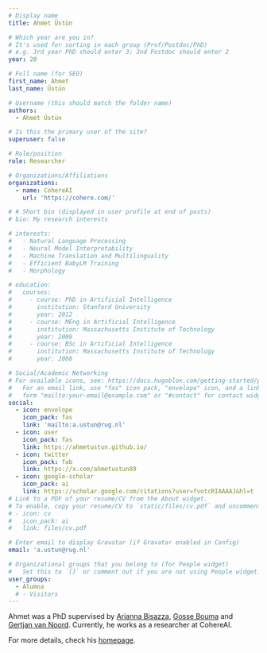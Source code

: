 ```yaml
---
# Display name
title: Ahmet Üstün

# Which year are you in?
# It's used for sorting in each group (Prof/Postdoc/PhD)
# e.g. 3rd year PhD should enter 3; 2nd Postdoc should enter 2
year: 20

# Full name (for SEO)
first_name: Ahmet
last_name: Üstün

# Username (this should match the folder name)
authors:
  - Ahmet Üstün

# Is this the primary user of the site?
superuser: false

# Role/position
role: Researcher

# Organizations/Affiliations
organizations:
  - name: CohereAI
    url: 'https://cohere.com/'

# # Short bio (displayed in user profile at end of posts)
# bio: My research interests 

# interests:
#   - Natural Language Processing
#   - Neural Model Interpretability
#   - Machine Translation and Multilinguality
#   - Efficient BabyLM Training
#   - Morphology

# education:
#   courses:
#     - course: PhD in Artificial Intelligence
#       institution: Stanford University
#       year: 2012
#     - course: MEng in Artificial Intelligence
#       institution: Massachusetts Institute of Technology
#       year: 2009
#     - course: BSc in Artificial Intelligence
#       institution: Massachusetts Institute of Technology
#       year: 2008

# Social/Academic Networking
# For available icons, see: https://docs.hugoblox.com/getting-started/page-builder/#icons
#   For an email link, use "fas" icon pack, "envelope" icon, and a link in the
#   form "mailto:your-email@example.com" or "#contact" for contact widget.
social:
  - icon: envelope
    icon_pack: fas
    link: 'mailto:a.ustun@rug.nl'
  - icon: user
    icon_pack: fas
    link: https://ahmetustun.github.io/
  - icon: twitter
    icon_pack: fab
    link: https://x.com/ahmetustun89
  - icon: google-scholar
    icon_pack: ai
    link: https://scholar.google.com/citations?user=fvotcRIAAAAJ&hl=t
# Link to a PDF of your resume/CV from the About widget.
# To enable, copy your resume/CV to `static/files/cv.pdf` and uncomment the lines below.
# - icon: cv
#   icon_pack: ai
#   link: files/cv.pdf

# Enter email to display Gravatar (if Gravatar enabled in Config)
email: 'a.ustun@rug.nl'

# Organizational groups that you belong to (for People widget)
#   Set this to `[]` or comment out if you are not using People widget.
user_groups:
  - Alumna
  # - Visitors
---
```


Ahmet was a PhD supervised by [Arianna Bisazza](https://www.cs.rug.nl/~bisazza/), [Gosse Bouma](https://www.let.rug.nl/gosse/) and [Gertjan van Noord](https://www.let.rug.nl/vannoord/). Currently, he works as a researcher at CohereAI.

For more details, check his [homepage](https://ahmetustun.github.io/).